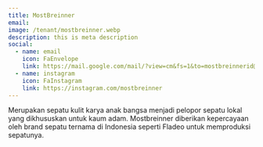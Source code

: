 ```yaml
---
title: MostBreinner
email: 
image: /tenant/mostbreinner.webp
description: this is meta description
social:
  - name: email
    icon: FaEnvelope
    link: https://mail.google.com/mail/?view=cm&fs=1&to=mostbreinnerid@gmail.com
  - name: instagram
    icon: FaInstagram
    link: https://instagram.com/mostbreinner
---
```


Merupakan sepatu kulit karya anak bangsa menjadi pelopor sepatu lokal yang dikhususkan untuk kaum adam. Mostbreinner diberikan kepercayaan oleh brand sepatu ternama di Indonesia seperti Fladeo untuk memproduksi sepatunya.